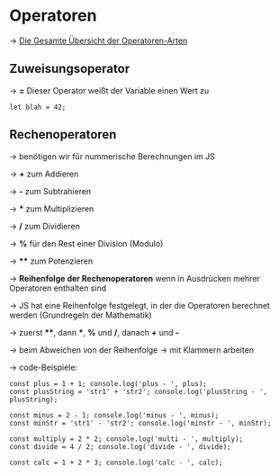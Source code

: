 # Operatoren

-> <a href="https://wiki.selfhtml.org/wiki/JavaScript/Operatoren">Die Gesamte Übersicht der Operatoren-Arten</a>

## Zuweisungsoperator

-> **=** Dieser Operator weißt der Variable einen Wert zu

    let blah = 42;

## Rechenoperatoren

-> benötigen wir für nummerische Berechnungen im JS

-> **+** zum Addieren

-> **-** zum Subtrahieren 

-> __*__ zum Multiplizieren

-> **/** zum Dividieren

-> **%** für den Rest einer Division (Modulo) 

-> __**__ zum Potenzieren

-> **Reihenfolge der Rechenoperatoren** wenn in Ausdrücken mehrer Operatoren enthalten sind

-> JS hat eine Reihenfolge festgelegt, in der die Operatoren berechnet werden (Grundregeln der Mathematik)

-> zuerst __**__, 
dann __*__, **%** und **/**,
danach **+** und **-** 

-> beim Abweichen von der Reihenfolge -> mit Klammern arbeiten

-> code-Beispiele:

    const plus = 1 + 1; console.log('plus - ', plus);
    const plusString = 'str1' + 'str2'; console.log('plusString - ', plusString);

    const minus = 2 - 1; console.log('minus - ', minus);
    const minStr = 'str1' - 'str2'; console.log('minstr - ', minStr);

    const multiply = 2 * 2; console.log('multi - ', multiply);
    const divide = 4 / 2; console.log('divide - ', divide);

    const calc = 1 + 2 * 3; console.log('calc - ', calc);